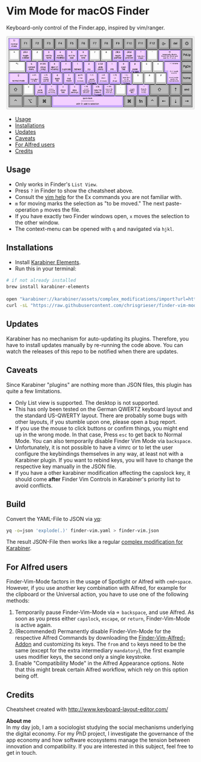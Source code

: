 # Vim Mode for macOS Finder
Keyboard-only control of the Finder.app, inspired by vim/ranger. 

![finder-vim-cheatsheet](./finder-vim-cheatsheet.png)

<!--toc:start-->
- [Usage](#usage)
- [Installations](#installations)
- [Updates](#updates)
- [Caveats](#caveats)
- [For Alfred users](#for-alfred-users)
- [Credits](#credits)
<!--toc:end-->

## Usage
- Only works in Finder's `List View`.
- Press `?` in Finder to show the cheatsheet above.
- Consult the [vim help](https://vimhelp.org/) for the Ex commands you are not familiar with.
- `m` for moving marks the selection as "to be moved." The next paste-operation `p` moves the file.
- If you have exactly two Finder windows open, `x` moves the selection to the other window.
- The context-menu can be opened with `q` and navigated via `hjkl`.

## Installations
- Install [Karabiner Elements](https://karabiner-elements.pqrs.org/).
- Run this in your terminal:

```bash
# if not already installed
brew install karabiner-elements

open "karabiner://karabiner/assets/complex_modifications/import?url=https://github.com/chrisgrieser/finder-vim-mode/releases/latest/download/finder-vim.json"
curl -sL "https://raw.githubusercontent.com/chrisgrieser/finder-vim-mode/main/finder-vim-cheatsheet.png" -o "$HOME/.config/karabiner/assets/finder-vim-mode-cheatsheet.png"
```

## Updates
Karabiner has no mechanism for auto-updating its plugins. Therefore, you have to install updates manually by re-running the code above. You can watch the releases of this repo to be notified when there are updates.

## Caveats
Since Karabiner "plugins" are nothing more than JSON files, this plugin has quite a few limitations.
- Only List view is supported. The desktop is not supported.
- This has only been tested on the German QWERTZ keyboard layout and the standard US-QWERTY layout. There are probably some bugs with other layouts, if you stumble upon one, please open a bug report.
- If you use the mouse to click buttons or confirm things, you might end up in the wrong mode. In that case, Press `esc` to get back to Normal Mode. You can also temporarily disable Finder Vim Mode via `backspace`.
- Unfortunately, it is not possible to have a vimrc or to let the user configure the keybindings themselves in any way, at least not with a Karabiner plugin. If you want to rebind keys, you will have to change the respective key manually in the JSON file.
- If you have a other karabiner modification affecting the capslock key, it should come __after__ Finder Vim Controls in Karabiner's priority list to avoid conflicts.

## Build
Convert the YAML-File to JSON via [yq](https://github.com/mikefarah/yq):

```bash
yq -o=json 'explode(.)' finder-vim.yaml > finder-vim.json
```

The result JSON-File then works like a regular [complex modification for Karabiner](https://karabiner-elements.pqrs.org/docs/json/complex-modifications-manipulator-definition/).

## For Alfred users
Finder-Vim-Mode factors in the usage of Spotlight or Alfred with `cmd+space`. However, if you use another key combination with Alfred, for example for the clipboard or the Universal action, you have to use one of the following methods:

1. Temporarily pause Finder-Vim-Mode via `⌫ backspace`, and use Alfred. As soon as you press either `capslock`, `escape`, or `return`, Finder-Vim-Mode is active again.
2. (Recommended) Permanently disable Finder-Vim-Mode for the respective Alfred Commands by downloading the [Finder-Vim-Alfred-Addon](./finder-vim-alfred-addon.json) and customizing its keys. The `from` and `to` keys need to be the same (except for the extra intermediary `mandatory`), the first example uses modifier keys, the second only a single keystroke.
3. Enable "Compatibility Mode" in the Alfred Appearance options. Note that this might break certain Alfred workflow, which rely on this option being off.

<!-- vale Google.FirstPerson = NO -->
## Credits
Cheatsheet created with <http://www.keyboard-layout-editor.com/>

__About me__  
In my day job, I am a sociologist studying the social mechanisms underlying the digital economy. For my PhD project, I investigate the governance of the app economy and how software ecosystems manage the tension between innovation and compatibility. If you are interested in this subject, feel free to get in touch.
